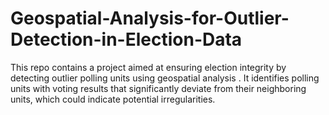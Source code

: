 # Geospatial-Analysis-for-Outlier-Detection-in-Election-Data
This repo contains a project aimed at ensuring election integrity by detecting outlier polling units using geospatial analysis . It identifies polling units with voting results that significantly deviate from their neighboring units, which could indicate potential irregularities.  
